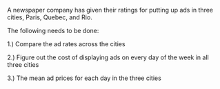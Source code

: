 A newspaper company has given their ratings for putting up ads in three cities, Paris, Quebec, and Rio. 

The following needs to be done: 

1.) Compare the ad rates across the cities

2.) Figure out the cost of displaying ads on every day of the week in all three cities

3.) The mean ad prices for each day in the three cities
